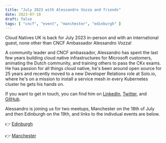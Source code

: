 ```yaml
---
title: "July 2023 with Alessandro Vozza and friends"
date: 2023-07-10
draft: false
tags: [ "cncf", "event", "manchester", "edinburgh" ]
---
```


Cloud Natives UK is back for July 2023 in-person and with an international
guest, none other than CNCF Ambassador Alessandro Vozza!

A community leader and CNCF ambassador, Alessandro has spent the last few years
building cloud native infrastructures for Microsoft customers, animating the
Dutch community, and training others to pass the CKx exams. He has passion for
all things cloud native, he's been around open source for 25 years and recently
moved to a new Developer Relations role at Solo.io, where he's on a mission to
install a service mesh in every Kubernetes cluster he gets his hands on.

If you want to get in touch, you can find him on
[LinkedIn](https://www.linkedin.com/in/alessandrovozza),
[Twitter](https://www.twitter.com/bongo), and
[GitHub](https://github.com/ams0).

Alessandro is joining us for two meetups, Manchester on the 18th of July and
then Edinburgh on the 19th, and links to the indivdual events are below.

👉 [Edinburgh](https://www.meetup.com/cloud-native-kubernetes-edinburgh/events/294576631/)

👉 [Manchester](https://www.meetup.com/cloud-native-kubernetes-manchester/events/294717027/)


